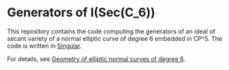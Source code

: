 # Generators of I(Sec(C_6))

This repository contains the code computing the generators of an ideal of secant variety of a normal elliptic curve of degree 6 embedded in CP^5. The code is written in [Singular](https://www.singular.uni-kl.de). 

For details, see [Geometry of elliptic normal curves of degree 6](https://arxiv.org/abs/2203.11672).
